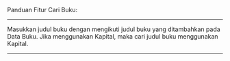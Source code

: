 Panduan Fitur Cari Buku:

*********
Masukkan judul buku dengan mengikuti judul buku yang ditambahkan pada Data Buku. Jika menggunakan Kapital, maka cari judul buku menggunakan Kapital.
*********